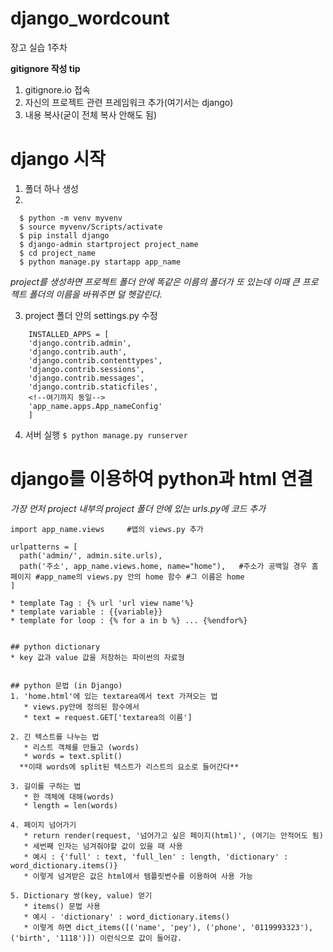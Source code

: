 # django_wordcount
장고 실습 1주차


**gitignore 작성 tip**
1. gitignore.io 접속
2. 자신의 프로젝트 관련 프레임워크 추가(여기서는 django)
3. 내용 복사(굳이 전체 복사 안해도 됨)


# django 시작
  1. 폴더 하나 생성
  2.
  ```
    $ python -m venv myvenv
    $ source myvenv/Scripts/activate
    $ pip install django
    $ django-admin startproject project_name
    $ cd project_name
    $ python manage.py startapp app_name
  ```
  
  *project를 생성하면 프로젝트 폴더 안에 똑같은 이름의 폴더가 또 있는데 이때 큰 프로젝트 폴더의 이름을 바꿔주면 덜 헷갈린다.*
  
  3. project 폴더 안의 settings.py 수정
```{.python}
    INSTALLED_APPS = [
    'django.contrib.admin',
    'django.contrib.auth',
    'django.contrib.contenttypes',
    'django.contrib.sessions',
    'django.contrib.messages',
    'django.contrib.staticfiles',
    <!--여기까지 동일-->
    'app_name.apps.App_nameConfig'
    ]
```
  4. 서버 실행
  `$ python manage.py runserver`

# django를 이용하여 python과 html 연결
*가장 먼저 project 내부의 project 폴더 안에 있는 urls.py에 코드 추가*
```{.python}
import app_name.views     #앱의 views.py 추가

urlpatterns = [
  path('admin/', admin.site.urls),
  path('주소', app_name.views.home, name="home"),   #주소가 공백일 경우 홈 페이지 #app_name의 views.py 안의 home 함수 #그 이름은 home
]

* template Tag : {% url 'url view name'%}
* template variable : {{variable}}
* template for loop : {% for a in b %} ... {%endfor%}


## python dictionary
* key 값과 value 값을 저장하는 파이썬의 자료형


## python 문법 (in Django)
1. 'home.html'에 있는 textarea에서 text 가져오는 법
   * views.py안에 정의된 함수에서
   * text = request.GET['textarea의 이름']

2. 긴 텍스트를 나누는 법
   * 리스트 객체를 만들고 (words)
   * words = text.split()
  **이때 words에 split된 텍스트가 리스트의 요소로 들어간다**
  
3. 길이를 구하는 법
   * 한 객체에 대해(words)
   * length = len(words)
  
4. 페이지 넘어가기
   * return render(request, '넘어가고 싶은 페이지(html)', (여기는 안적어도 됨)
   * 세번째 인자는 넘겨줘야할 값이 있을 때 사용
   * 예시 : {'full' : text, 'full_len' : length, 'dictionary' : word_dictionary.items()}
   * 이렇게 넘겨받은 값은 html에서 템플릿변수를 이용하여 사용 가능
  
5. Dictionary 쌍(key, value) 얻기
   * items() 문법 사용
   * 예시 - 'dictionary' : word_dictionary.items()
   * 이렇게 하면 dict_items([('name', 'pey'), ('phone', '0119993323'), ('birth', '1118')]) 이런식으로 값이 들어감.
 
